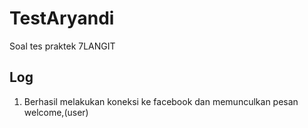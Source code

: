 TestAryandi
===========
Soal tes praktek 7LANGIT

Log
-------
1. Berhasil melakukan koneksi ke facebook dan memunculkan pesan welcome,(user)
